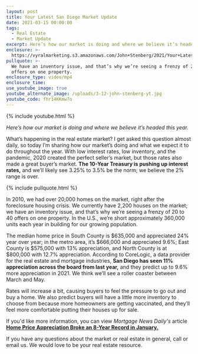 ```yaml
---
layout: post
title: Your Latest San Diego Market Update
date: 2021-03-15 00:00:00
tags:
  - Real Estate
  - Market Update
excerpt: Here’s how our market is doing and where we believe it’s headed this year.
enclosure: >-
  https://vyralmarketing.s3.amazonaws.com/John+Stenberg/2021/Your+Latest+San+Diego+Market+Update.mp4
pullquote: >-
  We have an inventory issue, and that’s why we’re seeing a frenzy of 20 to 40
  offers on one property.
enclosure_type: video/mp4
enclosure_time:
use_youtube_image: true
youtube_alternate_image: /uploads/3-12-john-stenberg-yt.jpg
youtube_code: fhr14KKmw7o
---
```

{% include youtube.html %}

*Here’s how our market is doing and where we believe it’s headed this year.*

What’s happening in the real estate market? I get asked this question almost daily, so today I’m sharing how our market’s doing and what we expect it to do throughout the year. With low interest rates, low inventory, and the pandemic, 2020 created the perfect seller’s market, but those rates also made a great buyer’s market. **The 10-Year Treasury is pushing up interest rates,** and we’ll likely see 3.25% to 3.5% be the norm; we believe the 2% range is over.

{% include pullquote.html %}

In 2010, we had over 20,000 homes on the market, right after the foreclosure housing crisis. We currently have 2,200 houses on the market; we have an inventory issue, and that’s why we’re seeing a frenzy of 20 to 40 offers on one property. In the U.S., we’re short approximately 360,000 units each year in building for our growing population.

The median home price in South County is $635,000 and appreciated 24% year over year; in the metro area, it’s $666,000 and appreciated 9.6%; East County is $575,000 with 13% appreciation, and North County is at $800,000 with 12.7% appreciation. According to CoreLogic, a data provider for the real estate and mortgage industries, **San Diego has seen 11% appreciation across the board from last year,** and they predict up to 9.6% more appreciation in 2021. We think we’ll see a roller coaster between March and May.

Rates will increase a bit, causing buyers to feel the pressure to go out and buy a home. We also predict buyers will have a little more inventory to choose from because more homeowners are getting vaccinated, and they’ll feel more comfortable putting their houses up for sale.

If you'd like more information, you can view *Mortgage News Daily's* article **[Home Price Appreciation Broke an 8-Year Record in January.](http://www.mortgagenewsdaily.com/03022021_corelogic_hpi.asp)**

If you have any questions about the market or real estate in general, call or email us. We would love to be your real estate resource.
